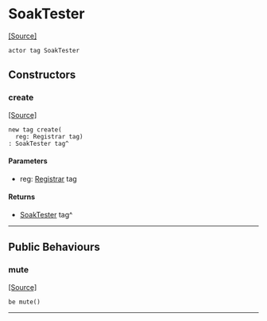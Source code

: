 # SoakTester
<span class="source-link">[[Source]](src/mqtt-examples/soaktest.md#L-0-36)</span>
```pony
actor tag SoakTester
```

## Constructors

### create
<span class="source-link">[[Source]](src/mqtt-examples/soaktest.md#L-0-41)</span>


```pony
new tag create(
  reg: Registrar tag)
: SoakTester tag^
```
#### Parameters

*   reg: [Registrar](bureaucracy-Registrar.md) tag

#### Returns

* [SoakTester](mqtt-examples-SoakTester.md) tag^

---

## Public Behaviours

### mute
<span class="source-link">[[Source]](src/mqtt-examples/soaktest.md#L-0-47)</span>


```pony
be mute()
```

---

